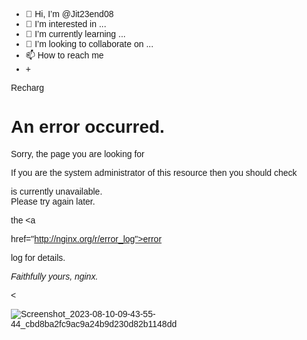 - 👋 Hi, I’m @Jit23end08
- 👀 I’m interested in ...
- 🌱 I’m currently learning ...
- 💞️ I’m looking to collaborate on ...
- 📫 How to reach me
- +<!DOCTYPE html>

Recharg

<html>

<head>

<title>Error</title>

<style> body {

width: 35em;

margin: 0 auto;

font-family: Tahoma, Verdana, Arial,

sans-serif;

} </style>

</head>

<body>

<h1>An error occurred.</h1>

<p>Sorry, the page you are looking for <p>If you are the system administrator of this resource then you should check

is currently unavailable.<br/> Please try again later.</p>

the <a

href="http://nginx.org/r/error_log">error

log</a> for details.</p> <p><em>Faithfully yours, nginx.</em>

</p>

</body>

</html>

<
<!---
Jit23end08/Jit23end08 is a ✨ special ✨ repository because its `README.md` (this file) appears on your GitHub profile.
You can click the Preview link to take a look at your changes.
--->
![Screenshot_2023-08-10-09-43-55-44_cbd8ba2fc9ac9a24b9d230d82b1148dd](https://github.com/Jit23end08/Jit23end08/assets/140481274/300423b4-b323-4cc8-85d4-c9aee2c049a1)

<html>

<head>

<title>Error</title>

<style> body { 
